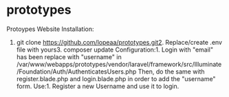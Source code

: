 # prototypes
Protoypes Website
Installation:
1. git clone https://github.com/lopeaa/prototypes.git2. Replace/create .env file with yours3. composer update
Configuration:1. Login with "email" has been replace with "username" in /var/www/webapps/prototypes/vendor/laravel/framework/src/Illuminate/Foundation/Auth/AuthenticatesUsers.php
Then, do the same with register.blade.php and login.blade.php in order to add the "username" form.
Use:1. Register a new Username and use it to login.
